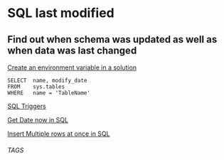 # SQL last modified

## Find out when schema was updated as well as when data was last changed

[Create an environment variable in a solution](https://dataedo.com/kb/query/sql-server/find-recently-modified-tables)

```
SELECT  name, modify_date
FROM    sys.tables
WHERE   name = 'TableName'
```

[SQL Triggers](https://www.sqlservertutorial.net/sql-server-triggers/sql-server-create-trigger/)

[Get Date now in SQL](https://www.w3schools.com/sql/func_sqlserver_getdate.asp)

[Insert Multiple rows at once in SQL](https://stackoverflow.com/a/452934)

###### TAGS

<SQL> <TRIGGER>
